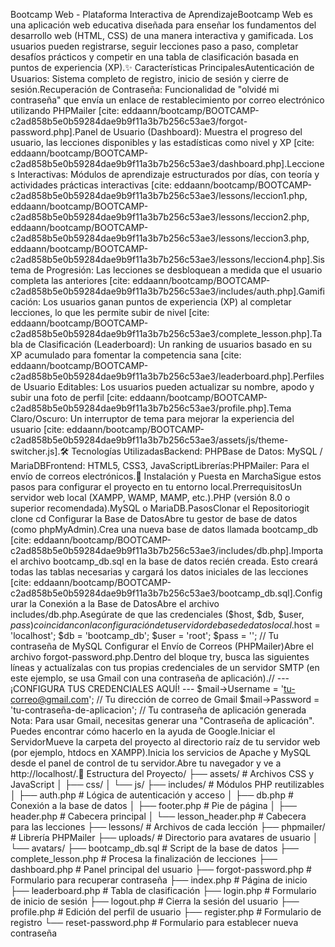 Bootcamp Web - Plataforma Interactiva de AprendizajeBootcamp Web es una aplicación web educativa diseñada para enseñar los fundamentos del desarrollo web (HTML, CSS) de una manera interactiva y gamificada. Los usuarios pueden registrarse, seguir lecciones paso a paso, completar desafíos prácticos y competir en una tabla de clasificación basada en puntos de experiencia (XP).✨ Características PrincipalesAutenticación de Usuarios: Sistema completo de registro, inicio de sesión y cierre de sesión.Recuperación de Contraseña: Funcionalidad de "olvidé mi contraseña" que envía un enlace de restablecimiento por correo electrónico utilizando PHPMailer [cite: eddaann/bootcamp/BOOTCAMP-c2ad858b5e0b59284dae9b9f11a3b7b256c53ae3/forgot-password.php].Panel de Usuario (Dashboard): Muestra el progreso del usuario, las lecciones disponibles y las estadísticas como nivel y XP [cite: eddaann/bootcamp/BOOTCAMP-c2ad858b5e0b59284dae9b9f11a3b7b256c53ae3/dashboard.php].Lecciones Interactivas: Módulos de aprendizaje estructurados por días, con teoría y actividades prácticas interactivas [cite: eddaann/bootcamp/BOOTCAMP-c2ad858b5e0b59284dae9b9f11a3b7b256c53ae3/lessons/leccion1.php, eddaann/bootcamp/BOOTCAMP-c2ad858b5e0b59284dae9b9f11a3b7b256c53ae3/lessons/leccion2.php, eddaann/bootcamp/BOOTCAMP-c2ad858b5e0b59284dae9b9f11a3b7b256c53ae3/lessons/leccion3.php, eddaann/bootcamp/BOOTCAMP-c2ad858b5e0b59284dae9b9f11a3b7b256c53ae3/lessons/leccion4.php].Sistema de Progresión: Las lecciones se desbloquean a medida que el usuario completa las anteriores [cite: eddaann/bootcamp/BOOTCAMP-c2ad858b5e0b59284dae9b9f11a3b7b256c53ae3/includes/auth.php].Gamificación: Los usuarios ganan puntos de experiencia (XP) al completar lecciones, lo que les permite subir de nivel [cite: eddaann/bootcamp/BOOTCAMP-c2ad858b5e0b59284dae9b9f11a3b7b256c53ae3/complete_lesson.php].Tabla de Clasificación (Leaderboard): Un ranking de usuarios basado en su XP acumulado para fomentar la competencia sana [cite: eddaann/bootcamp/BOOTCAMP-c2ad858b5e0b59284dae9b9f11a3b7b256c53ae3/leaderboard.php].Perfiles de Usuario Editables: Los usuarios pueden actualizar su nombre, apodo y subir una foto de perfil [cite: eddaann/bootcamp/BOOTCAMP-c2ad858b5e0b59284dae9b9f11a3b7b256c53ae3/profile.php].Tema Claro/Oscuro: Un interruptor de tema para mejorar la experiencia del usuario [cite: eddaann/bootcamp/BOOTCAMP-c2ad858b5e0b59284dae9b9f11a3b7b256c53ae3/assets/js/theme-switcher.js].🛠️ Tecnologías UtilizadasBackend: PHPBase de Datos: MySQL / MariaDBFrontend: HTML5, CSS3, JavaScriptLibrerías:PHPMailer: Para el envío de correos electrónicos.🚀 Instalación y Puesta en MarchaSigue estos pasos para configurar el proyecto en tu entorno local.PrerrequisitosUn servidor web local (XAMPP, WAMP, MAMP, etc.).PHP (versión 8.0 o superior recomendada).MySQL o MariaDB.PasosClonar el Repositoriogit clone <URL-DEL-REPOSITORIO>
cd <NOMBRE-DEL-DIRECTORIO>
Configurar la Base de DatosAbre tu gestor de base de datos (como phpMyAdmin).Crea una nueva base de datos llamada bootcamp_db [cite: eddaann/bootcamp/BOOTCAMP-c2ad858b5e0b59284dae9b9f11a3b7b256c53ae3/includes/db.php].Importa el archivo bootcamp_db.sql en la base de datos recién creada. Esto creará todas las tablas necesarias y cargará los datos iniciales de las lecciones [cite: eddaann/bootcamp/BOOTCAMP-c2ad858b5e0b59284dae9b9f11a3b7b256c53ae3/bootcamp_db.sql].Configurar la Conexión a la Base de DatosAbre el archivo includes/db.php.Asegúrate de que las credenciales ($host, $db, $user, $pass) coincidan con la configuración de tu servidor de base de datos local.$host = 'localhost';
$db   = 'bootcamp_db';
$user = 'root';
$pass = ''; // Tu contraseña de MySQL
Configurar el Envío de Correos (PHPMailer)Abre el archivo forgot-password.php.Dentro del bloque try, busca las siguientes líneas y actualízalas con tus propias credenciales de un servidor SMTP (en este ejemplo, se usa Gmail con una contraseña de aplicación).// --- ¡CONFIGURA TUS CREDENCIALES AQUÍ! ---
$mail->Username   = 'tu-correo@gmail.com'; // Tu dirección de correo de Gmail
$mail->Password   = 'tu-contraseña-de-aplicacion'; // Tu contraseña de aplicación generada
Nota: Para usar Gmail, necesitas generar una "Contraseña de aplicación". Puedes encontrar cómo hacerlo en la ayuda de Google.Iniciar el ServidorMueve la carpeta del proyecto al directorio raíz de tu servidor web (por ejemplo, htdocs en XAMPP).Inicia los servicios de Apache y MySQL desde el panel de control de tu servidor.Abre tu navegador y ve a http://localhost/<NOMBRE-DEL-DIRECTORIO>.📂 Estructura del Proyecto/
├── assets/                 # Archivos CSS y JavaScript
│   ├── css/
│   └── js/
├── includes/               # Módulos PHP reutilizables
│   ├── auth.php            # Lógica de autenticación y acceso
│   ├── db.php              # Conexión a la base de datos
│   ├── footer.php          # Pie de página
│   ├── header.php          # Cabecera principal
│   └── lesson_header.php   # Cabecera para las lecciones
├── lessons/                # Archivos de cada lección
├── phpmailer/              # Librería PHPMailer
├── uploads/                # Directorio para avatares de usuario
│   └── avatars/
├── bootcamp_db.sql         # Script de la base de datos
├── complete_lesson.php     # Procesa la finalización de lecciones
├── dashboard.php           # Panel principal del usuario
├── forgot-password.php     # Formulario para recuperar contraseña
├── index.php               # Página de inicio
├── leaderboard.php         # Tabla de clasificación
├── login.php               # Formulario de inicio de sesión
├── logout.php              # Cierra la sesión del usuario
├── profile.php             # Edición del perfil de usuario
├── register.php            # Formulario de registro
└── reset-password.php      # Formulario para establecer nueva contraseña